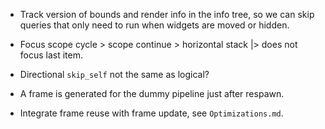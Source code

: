* Track version of bounds and render info in the info tree, so we can skip queries that only need to run
   when widgets are moved or hidden.

* Focus scope cycle > scope continue > horizontal stack |> does not focus last item.
* Directional `skip_self` not the same as logical?

* A frame is generated for the dummy pipeline just after respawn.
* Integrate frame reuse with frame update, see `Optimizations.md`.